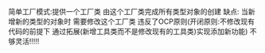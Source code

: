 简单工厂模式:提供一个工厂类 由这个工厂类完成所有类型对象的创建 
缺点: 当新增新的类型的对象时  需要修改这个工厂类 违反了OCP原则(开闭原则:不修改现有代码的前提下 通过拓展(新增工具类而不是修改现有的工具类)实现添加新功能)
     不够灵活!!!!!    